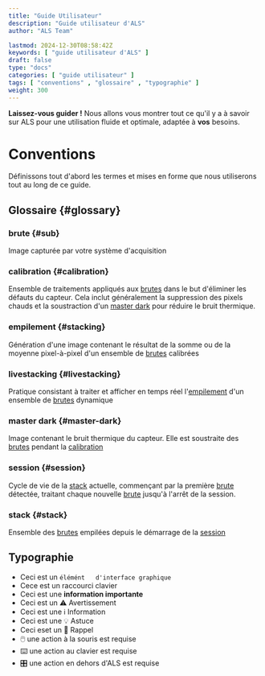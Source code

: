 ```yaml
---
title: "Guide Utilisateur"
description: "Guide utilisateur d'ALS"
author: "ALS Team"

lastmod: 2024-12-30T08:58:42Z
keywords: [ "guide utilisateur d'ALS" ]
draft: false
type: "docs"
categories: [ "guide utilisateur" ]
tags: [ "conventions" , "glossaire" , "typographie" ]
weight: 300
---
```


**Laissez-vous guider !** Nous allons vous montrer tout ce qu'il y a à savoir sur ALS pour une utilisation fluide et
optimale, adaptée à **vos** besoins.

# Conventions

Définissons tout d'abord les termes et mises en forme que nous utiliserons tout au long de ce guide.

## Glossaire {#glossary}

### brute {#sub}

Image capturée par votre système d'acquisition

### calibration {#calibration}

Ensemble de traitements appliqués aux [brutes](#sub) dans le but d'éliminer les défauts du capteur. Cela inclut
généralement la suppression des pixels chauds et la soustraction d'un [master dark](#master-dark) pour réduire le bruit
thermique.

### empilement {#stacking}

Génération d'une image contenant le résultat de la somme ou de la moyenne pixel-à-pixel d'un ensemble de [brutes](#sub)
calibrées

### livestacking {#livestacking}
Pratique consistant à traiter et afficher en temps réel l'[empilement](#stacking) d'un ensemble de [brutes](#sub) dynamique

### master dark {#master-dark}

Image contenant le bruit thermique du capteur. Elle est soustraite des [brutes](#sub) pendant la [calibration](#calibration) 

### session {#session}

Cycle de vie de la [stack](#stack) actuelle, commençant par la première [brute](#sub) détectée, traitant chaque
nouvelle [brute](#sub) jusqu'à l'arrêt de la session.

### stack {#stack}

Ensemble des [brutes](#sub) empilées depuis le démarrage de la [session](#session)

## Typographie

- Ceci est un `élémént   d'interface graphique`
- Cece est un <span class="als-ks">raccourci clavier</span>
- Ceci est une **information importante**
- Ceci est un ⚠️ Avertissement
- Ceci est une ℹ️ Information
- Ceci est une 💡 Astuce
- Ceci eset un 🧠 Rappel
- 🖱️ une action à la souris est requise
- ⌨️ une action au clavier est requise
- 🎛️ une action en dehors d'ALS est requise

